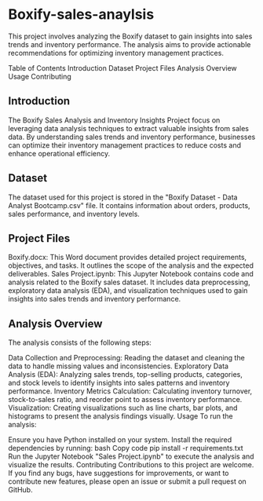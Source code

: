 # Boxify-sales-anaylsis

This project involves analyzing the Boxify dataset to gain insights into sales trends and inventory performance. The analysis aims to provide actionable recommendations for optimizing inventory management practices.

Table of Contents
Introduction
Dataset
Project Files
Analysis Overview
Usage
Contributing
## Introduction
The Boxify Sales Analysis and Inventory Insights Project focus on leveraging data analysis techniques to extract valuable insights from sales data. By understanding sales trends and inventory performance, businesses can optimize their inventory management practices to reduce costs and enhance operational efficiency.

## Dataset
The dataset used for this project is stored in the "Boxify Dataset - Data Analyst Bootcamp.csv" file. It contains information about orders, products, sales performance, and inventory levels.

## Project Files
Boxify.docx: This Word document provides detailed project requirements, objectives, and tasks. It outlines the scope of the analysis and the expected deliverables. Sales Project.ipynb: This Jupyter Notebook contains code and analysis related to the Boxify sales dataset. It includes data preprocessing, exploratory data analysis (EDA), and visualization techniques used to gain insights into sales trends and inventory performance.

## Analysis Overview
The analysis consists of the following steps:

Data Collection and Preprocessing: Reading the dataset and cleaning the data to handle missing values and inconsistencies. Exploratory Data Analysis (EDA): Analyzing sales trends, top-selling products, categories, and stock levels to identify insights into sales patterns and inventory performance. Inventory Metrics Calculation: Calculating inventory turnover, stock-to-sales ratio, and reorder point to assess inventory performance. Visualization: Creating visualizations such as line charts, bar plots, and histograms to present the analysis findings visually. Usage To run the analysis:

Ensure you have Python installed on your system. Install the required dependencies by running: bash Copy code pip install -r requirements.txt Run the Jupyter Notebook "Sales Project.ipynb" to execute the analysis and visualize the results. Contributing Contributions to this project are welcome. If you find any bugs, have suggestions for improvements, or want to contribute new features, please open an issue or submit a pull request on GitHub.
